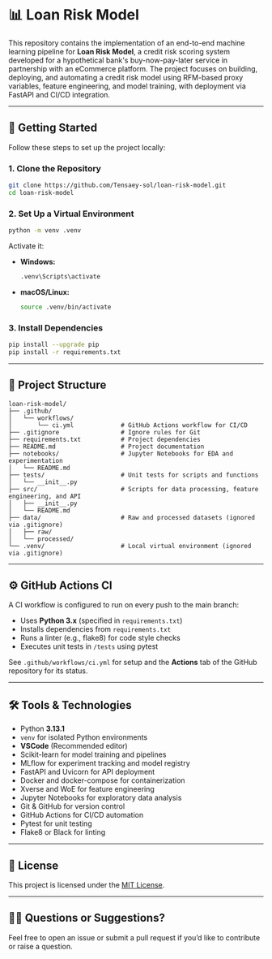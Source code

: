 # 📊 Loan Risk Model

This repository contains the implementation of an end-to-end machine learning pipeline for **Loan Risk Model**, a credit risk scoring system developed for a hypothetical bank's buy-now-pay-later service in partnership with an eCommerce platform. The project focuses on building, deploying, and automating a credit risk model using RFM-based proxy variables, feature engineering, and model training, with deployment via FastAPI and CI/CD integration.

---

## 🚀 Getting Started

Follow these steps to set up the project locally:

### 1. Clone the Repository

```bash
git clone https://github.com/Tensaey-sol/loan-risk-model.git
cd loan-risk-model
```

### 2. Set Up a Virtual Environment

```bash
python -m venv .venv
```

Activate it:

- **Windows:**

  ```bash
  .venv\Scripts\activate
  ```

- **macOS/Linux:**

  ```bash
  source .venv/bin/activate
  ```

### 3. Install Dependencies

```bash
pip install --upgrade pip
pip install -r requirements.txt
```

---

## 📂 Project Structure

```
loan-risk-model/
├── .github/
│   └── workflows/
│       └── ci.yml             # GitHub Actions workflow for CI/CD
├── .gitignore                 # Ignore rules for Git
├── requirements.txt           # Project dependencies
├── README.md                  # Project documentation
├── notebooks/                 # Jupyter Notebooks for EDA and experimentation
│   └── README.md
├── tests/                     # Unit tests for scripts and functions
│   └── __init__.py
├── src/                       # Scripts for data processing, feature engineering, and API
│   ├── __init__.py
│   └── README.md
├── data/                      # Raw and processed datasets (ignored via .gitignore)
│   ├── raw/
│   └── processed/
└── .venv/                     # Local virtual environment (ignored via .gitignore)
```

---

## ⚙️ GitHub Actions CI

A CI workflow is configured to run on every push to the main branch:

- Uses **Python 3.x** (specified in `requirements.txt`)
- Installs dependencies from `requirements.txt`
- Runs a linter (e.g., flake8) for code style checks
- Executes unit tests in `/tests` using pytest

See `.github/workflows/ci.yml` for setup and the **Actions** tab of the GitHub repository for its status.

---

## 🛠 Tools & Technologies

- Python **3.13.1**
- `venv` for isolated Python environments
- **VSCode** (Recommended editor)
- Scikit-learn for model training and pipelines
- MLflow for experiment tracking and model registry
- FastAPI and Uvicorn for API deployment
- Docker and docker-compose for containerization
- Xverse and WoE for feature engineering
- Jupyter Notebooks for exploratory data analysis
- Git & GitHub for version control
- GitHub Actions for CI/CD automation
- Pytest for unit testing
- Flake8 or Black for linting

---

## 📄 License

This project is licensed under the [MIT License](LICENSE).

---

## 🙋‍♀️ Questions or Suggestions?

Feel free to open an issue or submit a pull request if you’d like to contribute or raise a question.
